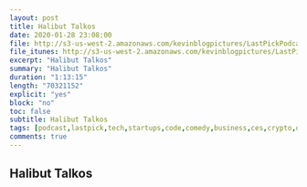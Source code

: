 ```yaml
---
layout: post
title: Halibut Talkos
date: 2020-01-28 23:08:00
file: http://s3-us-west-2.amazonaws.com/kevinblogpictures/LastPickPodcastE5.mp3
file_itunes: http://s3-us-west-2.amazonaws.com/kevinblogpictures/LastPickPodcastE5.m4a
excerpt: "Halibut Talkos"
summary: "Halibut Talkos"
duration: "1:13:15"
length: "70321152"
explicit: "yes"
block: "no"
toc: false
subtitle: Halibut Talkos
tags: [podcast,lastpick,tech,startups,code,comedy,business,ces,crypto,options,finance,stocks,javascript,java,python,ruby,html,enviroment,talk,funny]
comments: true
---
```


## Halibut Talkos

